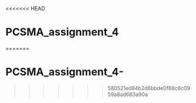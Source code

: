 <<<<<<< HEAD
# PCSMA_assignment_4
=======
# PCSMA_assignment_4-
>>>>>>> 580521ed84b2d6bbde0f88c6c0959a8ad683a90a
